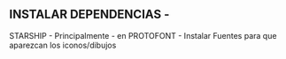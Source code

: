 ## INSTALAR DEPENDENCIAS - 
STARSHIP - Principalmente - 
en PROTOFONT - Instalar Fuentes para que aparezcan los iconos/dibujos

